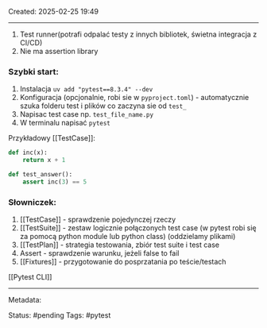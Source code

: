 Created: 2025-02-25 19:49

---
1. Test runner(potrafi odpalać testy z innych bibliotek, świetna integracja z CI/CD)
2. Nie ma assertion library

### Szybki start:

1. Instalacja `uv add "pytest==8.3.4" --dev`
2. Konfiguracja (opcjonalnie, robi sie w `pyproject.toml`) - automatycznie szuka folderu test i plików co zaczyna sie od `test_`
3. Napisac test case np. `test_file_name.py`
4. W terminalu napisać `pytest`

Przykładowy [[TestCase]]:


```python
def inc(x):
    return x + 1

def test_answer():
    assert inc(3) == 5
```

### Słowniczek:
1. [[TestCase]] - sprawdzenie pojedynczej rzeczy
2. [[TestSuite]] - zestaw logicznie połączonych test case (w pytest robi się za pomocą python module lub python class) (oddzielamy plikami)
3. [[TestPlan]] - strategia testowania, zbiór test suite i test case
4. Assert - sprawdzenie warunku, jeżeli false to fail
5. [[Fixtures]] - przygotowanie do posprzatania po teście/testach



[[Pytest CLI]]




---
Metadata:

Status: #pending
Tags: #pytest
